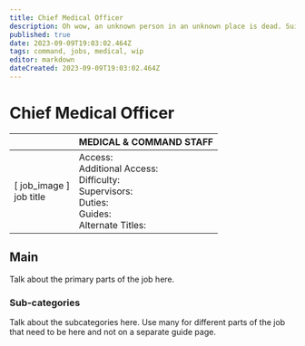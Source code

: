 ```yaml
---
title: Chief Medical Officer
description: Oh wow, an unknown person in an unknown place is dead. Suit sensors save lives people!
published: true
date: 2023-09-09T19:03:02.464Z
tags: command, jobs, medical, wip
editor: markdown
dateCreated: 2023-09-09T19:03:02.464Z
---
```


# Chief Medical Officer

|                             | MEDICAL & COMMAND STAFF                                                                                   |
|-----------------------------|----------------------------------------------------------------------------------------------|
| \[ job_image ]<br>job title | Access:<br>Additional Access:<br>Difficulty:<br>Supervisors:<br>Duties:<br>Guides:<br>Alternate Titles: |

## Main 
Talk about the primary parts of the job here.


### Sub-categories
Talk about the subcategories here. Use many for different parts of the job that need to be here and not on a separate guide page.